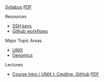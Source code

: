 
[Syllabus](Resources/Syllabus) [PDF](Resources/Syllabus.pdf)

Resources
* [SSH keys](Resources/SSH_keys)
* [Github workflows](Resources/Git_tutorial)

Major Topic Areas
* [UNIX](UNIX)
* [Genomics](Genomics)

Lectures
* [Course Intro / UNIX I: Cmdline, GitHub](UNIX/00_Login_Notebook) [PDF](UNIX/00_Login_Notebook.pdf)
